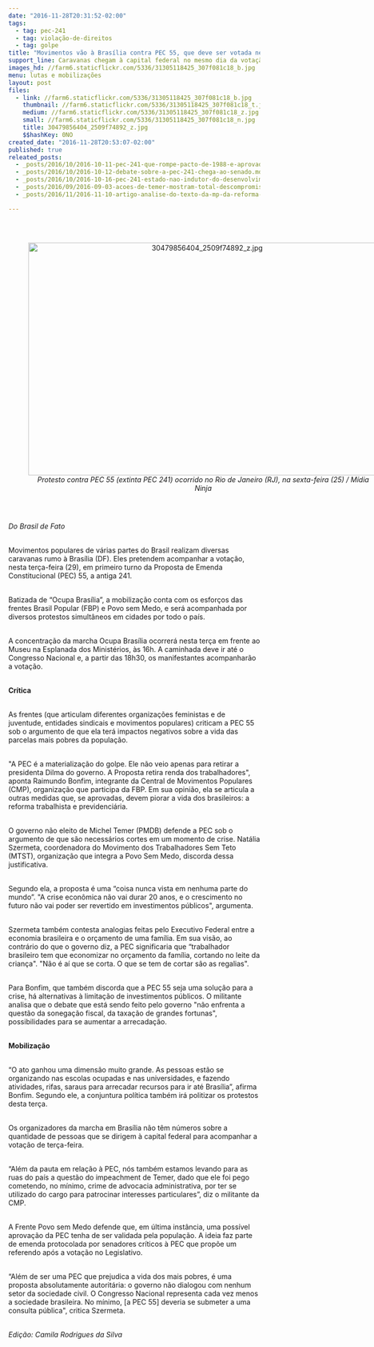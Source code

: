 ```yaml
---
date: "2016-11-28T20:31:52-02:00"
tags:
  - tag: pec-241
  - tag: violação-de-direitos
  - tag: golpe
title: "Movimentos vão à Brasília contra PEC 55, que deve ser votada nesta terça (28)"
support_line: Caravanas chegam à capital federal no mesmo dia da votação da antiga PEC 241 em primeiro turno no Senado
images_hd: //farm6.staticflickr.com/5336/31305118425_307f081c18_b.jpg
menu: lutas e mobilizações
layout: post
files:
  - link: //farm6.staticflickr.com/5336/31305118425_307f081c18_b.jpg
    thumbnail: //farm6.staticflickr.com/5336/31305118425_307f081c18_t.jpg
    medium: //farm6.staticflickr.com/5336/31305118425_307f081c18_z.jpg
    small: //farm6.staticflickr.com/5336/31305118425_307f081c18_n.jpg
    title: 30479856404_2509f74892_z.jpg
    $$hashKey: 0NO
created_date: "2016-11-28T20:53:07-02:00"
published: true
releated_posts:
  - _posts/2016/10/2016-10-11-pec-241-que-rompe-pacto-de-1988-e-aprovada-em-primeiro-turno-na-camara.md
  - _posts/2016/10/2016-10-12-debate-sobre-a-pec-241-chega-ao-senado.md
  - _posts/2016/10/2016-10-16-pec-241-estado-nao-indutor-do-desenvolvimento-social-recurso-publico-para-quem-menos-precisa.md
  - _posts/2016/09/2016-09-03-acoes-de-temer-mostram-total-descompromisso-com-a-reforma-agraria-no-brasil-destaca-patrus.md
  - _posts/2016/11/2016-11-10-artigo-analise-do-texto-da-mp-da-reforma-agraria.md

---
```

<p>&nbsp;</p>

<div style="text-align:center">
<figure class="image" style="display:inline-block"><img alt="30479856404_2509f74892_z.jpg" height="465" src="//farm6.staticflickr.com/5336/31305118425_307f081c18_b.jpg" width="700" />
<figcaption><em>Protesto contra PEC 55 (extinta PEC 241) ocorrido no Rio de Janeiro (RJ), na sexta-feira (25) / M&iacute;dia Ninja</em></figcaption>
</figure>
</div>

<p>&nbsp;</p>

<p><em>Do Brasil de Fato</em></p>

<p><br />
Movimentos populares de v&aacute;rias partes do Brasil realizam diversas caravanas rumo &agrave; Bras&iacute;lia (DF). Eles pretendem acompanhar a vota&ccedil;&atilde;o, nesta ter&ccedil;a-feira (29), em primeiro turno da Proposta de Emenda Constitucional (PEC) 55, a antiga 241.</p>

<p><br />
Batizada de &ldquo;Ocupa Bras&iacute;lia&rdquo;, a mobiliza&ccedil;&atilde;o conta com os esfor&ccedil;os das frentes Brasil Popular (FBP) e Povo sem Medo, e ser&aacute; acompanhada por diversos protestos simult&acirc;neos em cidades por todo o pa&iacute;s.</p>

<p><br />
A concentra&ccedil;&atilde;o da marcha Ocupa Bras&iacute;lia ocorrer&aacute; nesta ter&ccedil;a em frente ao Museu na Esplanada dos Minist&eacute;rios, &agrave;s 16h. A caminhada deve ir at&eacute; o Congresso Nacional e, a partir das 18h30, os manifestantes acompanhar&atilde;o a vota&ccedil;&atilde;o.</p>

<p><br />
<strong>Cr&iacute;tica</strong></p>

<p><br />
As frentes (que articulam diferentes organiza&ccedil;&otilde;es feministas e de juventude, entidades sindicais e movimentos populares) criticam a PEC 55 sob o argumento de que ela ter&aacute; impactos negativos sobre a vida das parcelas mais pobres da popula&ccedil;&atilde;o.</p>

<p><br />
&quot;A PEC &eacute; a materializa&ccedil;&atilde;o do golpe. Ele n&atilde;o veio apenas para retirar a presidenta Dilma do governo. A Proposta retira renda dos trabalhadores&quot;, aponta Raimundo Bonfim, integrante da Central de Movimentos Populares (CMP), organiza&ccedil;&atilde;o que participa da FBP. Em sua opini&atilde;o, ela se articula a outras medidas que, se aprovadas, devem piorar a vida dos brasileiros: a reforma trabalhista e previdenci&aacute;ria.</p>

<p><br />
O governo n&atilde;o eleito de Michel Temer (PMDB) defende a PEC sob o argumento de que s&atilde;o necess&aacute;rios cortes em um momento de crise. Nat&aacute;lia Szermeta, coordenadora do Movimento dos Trabalhadores Sem Teto (MTST), organiza&ccedil;&atilde;o que integra a Povo Sem Medo, discorda dessa justificativa.</p>

<p><br />
Segundo ela, a proposta &eacute; uma &ldquo;coisa nunca vista em nenhuma parte do mundo&rdquo;. &quot;A crise econ&ocirc;mica n&atilde;o vai durar 20 anos, e o crescimento no futuro n&atilde;o vai poder ser revertido em investimentos p&uacute;blicos&quot;, argumenta.</p>

<p><br />
Szermeta tamb&eacute;m contesta analogias feitas pelo Executivo Federal entre a economia brasileira e o or&ccedil;amento de uma fam&iacute;lia. Em sua vis&atilde;o, ao contr&aacute;rio do que o governo diz, a PEC significaria que &ldquo;trabalhador brasileiro tem que economizar no or&ccedil;amento da fam&iacute;lia, cortando no leite da crian&ccedil;a&quot;. &quot;N&atilde;o &eacute; a&iacute; que se corta. O que se tem de cortar s&atilde;o as regalias&quot;.</p>

<p><br />
Para Bonfim, que tamb&eacute;m discorda que a PEC 55 seja uma solu&ccedil;&atilde;o para a crise, h&aacute; alternativas &agrave; limita&ccedil;&atilde;o de investimentos p&uacute;blicos. O militante analisa que o debate que est&aacute; sendo feito pelo governo &quot;n&atilde;o enfrenta a quest&atilde;o da sonega&ccedil;&atilde;o fiscal, da taxa&ccedil;&atilde;o de grandes fortunas&quot;, possibilidades para se aumentar a arrecada&ccedil;&atilde;o.</p>

<p><br />
<strong>Mobiliza&ccedil;&atilde;o</strong></p>

<p><br />
&ldquo;O ato ganhou uma dimens&atilde;o muito grande. As pessoas est&atilde;o se organizando nas escolas ocupadas e nas universidades, e fazendo atividades, rifas, saraus para arrecadar recursos para ir at&eacute; Bras&iacute;lia&rdquo;, afirma Bonfim. Segundo ele, a conjuntura pol&iacute;tica tamb&eacute;m ir&aacute; politizar os protestos desta ter&ccedil;a.</p>

<p><br />
Os organizadores da marcha em Bras&iacute;lia n&atilde;o t&ecirc;m n&uacute;meros sobre a quantidade de pessoas que se dirigem &agrave; capital federal para acompanhar a vota&ccedil;&atilde;o de ter&ccedil;a-feira.</p>

<p><br />
&ldquo;Al&eacute;m da pauta em rela&ccedil;&atilde;o &agrave; PEC, n&oacute;s tamb&eacute;m estamos levando para as ruas do pa&iacute;s a quest&atilde;o do impeachment de Temer, dado que ele foi pego cometendo, no m&iacute;nimo, crime de advocacia administrativa, por ter se utilizado do cargo para patrocinar interesses particulares&rdquo;, diz o militante da CMP.</p>

<p><br />
A Frente Povo sem Medo defende que, em &uacute;ltima inst&acirc;ncia, uma poss&iacute;vel aprova&ccedil;&atilde;o da PEC tenha de ser validada pela popula&ccedil;&atilde;o. A ideia faz parte de emenda protocolada por senadores cr&iacute;ticos &agrave; PEC que prop&otilde;e um referendo ap&oacute;s a vota&ccedil;&atilde;o no Legislativo.</p>

<p><br />
&ldquo;Al&eacute;m de ser uma PEC que prejudica a vida dos mais pobres, &eacute; uma proposta absolutamente autorit&aacute;ria: o governo n&atilde;o dialogou com nenhum setor da sociedade civil. O Congresso Nacional representa cada vez menos a sociedade brasileira. No m&iacute;nimo, [a PEC 55] deveria se submeter a uma consulta p&uacute;blica&quot;, critica Szermeta.</p>

<p><br />
<em>Edi&ccedil;&atilde;o: Camila Rodrigues da Silva</em></p>

